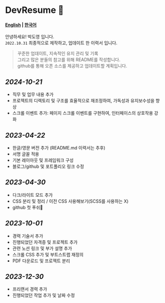 # DevResume 🚀

#### **[English](./README.md) | [한국어](./READMEKR.md)**

안녕하세요! 박도영 입니다. <br>
`2022.10.31` 최종적으로 제작하고, 업데이트 한 이력서 입니다.

> 꾸준한 업데이트, 지속적인 유지 관리 및 기록 <BR>
> 그리고 많은 분들의 참고를 위해 README를 작성합니다. <BR>
> github를 통해 오픈 소스를 제공하고 업데이트할 계획입니다.

## _2024-10-21_

- 직무 및 업무 내용 추가
- 프로젝트의 디렉토리 및 구조를 효율적으로 재조정하여, 가독성과 유지보수성을 향상
- 스크롤 이벤트 추가: 페이지 스크롤 이벤트를 구현하여, 인터페이스의 상호작용 강화

## _2023-04-22_

- 한글/영문 버전 추가 (README.md 이력서는 추후)
- 서명 글꼴 적용
- 기본 레이아웃 및 프레임워크 구성
- 블로그/github 및 포트폴리오 링크 수정

## _2023-04-30_

- 다크/라이트 모드 추가
- CSS 분리 및 정리 / 이전 CSS 사용해보기(SCSS를 사용하는 X)
- github 첫 푸쉬🚀

## _2023-10-01_

- 경력 기술서 추가
- 진행되었던 자격증 및 프로젝트 추가
- 관련 노션 링크 및 부가 설명 추가
- 스크롤 CSS 추가 및 부트스트랩 재정의
- PDF 다운로드 및 프로젝트 분리

## _2023-12-30_

- 프리랜서 경력 추가
- 진행되었던 작업 추가 및 날짜 수정

